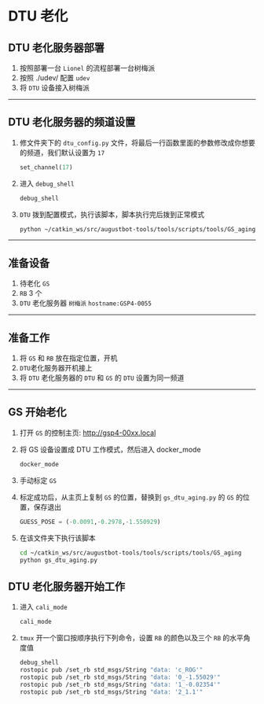 # DTU 老化

## DTU 老化服务器部署

1. 按照部署一台 `Lionel` 的流程部署一台树梅派
2. 按照 ./udev/ 配置 `udev`
3. 将 `DTU` 设备接入树梅派

---

## DTU 老化服务器的频道设置

1. 修文件夹下的 `dtu_config.py` 文件，将最后一行函数里面的参数修改成你想要的频道，我们默认设置为 `17`

    ```python
    set_channel(17)
    ```

2. 进入 `debug_shell`

    ```bash
    debug_shell
    ```

3. `DTU` 拨到配置模式，执行该脚本，脚本执行完后拨到正常模式

    ```bash
    python ~/catkin_ws/src/augustbot-tools/tools/scripts/tools/GS_aging/script/dtu_config.py
    ```

---

## 准备设备

1. 待老化 `GS`
2. `RB` 3 个
3. `DTU` 老化服务器 `树梅派` `hostname:GSP4-0055`

---

## 准备工作

1. 将 `GS` 和 `RB` 放在指定位置，开机
2. `DTU`老化服务器开机接上
3. 将 `DTU` 老化服务器的 `DTU` 和 `GS` 的 `DTU` 设置为同一频道

---

## GS 开始老化

1. 打开 `GS` 的控制主页: http://gsp4-00xx.local
2. 将 GS 设备设置成 DTU 工作模式，然后进入 docker_mode

    ```bash
    docker_mode
    ```

3. 手动标定 `GS`
4. 标定成功后，从主页上复制 `GS` 的位置，替换到 `gs_dtu_aging.py` 的 `GS` 的位置，保存退出

    ```python
    GUESS_POSE = (-0.0091,-0.2978,-1.550929)
    ```

5. 在该文件夹下执行该脚本

    ```bash
    cd ~/catkin_ws/src/augustbot-tools/tools/scripts/tools/GS_aging
    python gs_dtu_aging.py
    ```

## DTU 老化服务器开始工作

1. 进入 `cali_mode`

    ```bash
    cali_mode
    ```

2. `tmux` 开一个窗口按顺序执行下列命令，设置 `RB` 的颜色以及三个 `RB` 的水平角度值

    ```bash
    debug_shell
    rostopic pub /set_rb std_msgs/String "data: 'c_ROG'"
    rostopic pub /set_rb std_msgs/String "data: '0_-1.55029'"
    rostopic pub /set_rb std_msgs/String "data: '1_-0.02354'"
    rostopic pub /set_rb std_msgs/String "data: '2_1.1'"

    ```
